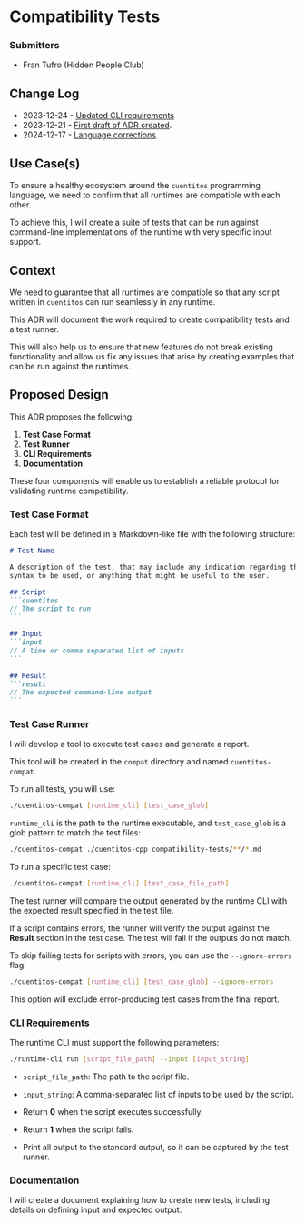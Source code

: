 # Compatibility Tests

### Submitters

- Fran Tufro (Hidden People Club)

## Change Log

- 2023-12-24 - [Updated CLI requirements](https://github.com/hiddenpeopleclub/cuentitos/pull/51)
- 2023-12-21 - [First draft of ADR created](https://github.com/hiddenpeopleclub/cuentitos/pull/51).
- 2024-12-17 - [Language corrections](https://github.com/hiddenpeopleclub/cuentitos/pull/52).

## Use Case(s)

To ensure a healthy ecosystem around the `cuentitos` programming language, we
need to confirm that all runtimes are compatible with each other.

To achieve this, I will create a suite of tests that can be run against
command-line implementations of the runtime with very specific input support.

## Context

We need to guarantee that all runtimes are compatible so that any script written
in `cuentitos` can run seamlessly in any runtime.

This ADR will document the work required to create compatibility tests and a
test runner.

This will also help us to ensure that new features do not break existing
functionality and allow us fix any issues that arise by creating examples that
can be run against the runtimes.

## Proposed Design

This ADR proposes the following:

1. **Test Case Format**
2. **Test Runner**
3. **CLI Requirements**
4. **Documentation**

These four components will enable us to establish a reliable protocol for
validating runtime compatibility.

### Test Case Format

Each test will be defined in a Markdown-like file with the following structure:

````markdown
# Test Name

A description of the test, that may include any indication regarding the
syntax to be used, or anything that might be useful to the user.

## Script
```cuentitos
// The script to run
```

## Input
```input
// A line or comma separated list of inputs
```

## Result
```result
// The expected command-line output
```
````

### Test Case Runner

I will develop a tool to execute test cases and generate a report.

This tool will be created in the `compat` directory and named
`cuentitos-compat`.

To run all tests, you will use:

```bash
./cuentitos-compat [runtime_cli] [test_case_glob]
```

`runtime_cli` is the path to the runtime executable, and `test_case_glob` is a
glob pattern to match the test files:

```bash
./cuentitos-compat ./cuentitos-cpp compatibility-tests/**/*.md
```

To run a specific test case:

```bash
./cuentitos-compat [runtime_cli] [test_case_file_path]
```

The test runner will compare the output generated by the runtime CLI with the
expected result specified in the test file.

If a script contains errors, the runner will verify the output against the
**Result** section in the test case. The test will fail if the outputs do not
match.

To skip failing tests for scripts with errors, you can use the `--ignore-errors`
flag:

```bash
./cuentitos-compat [runtime_cli] [test_case_glob] --ignore-errors
```

This option will exclude error-producing test cases from the final report.

### CLI Requirements

The runtime CLI must support the following parameters:

```bash
./runtime-cli run [script_file_path] --input [input_string]
```

- `script_file_path`: The path to the script file.
- `input_string`: A comma-separated list of inputs to be used by the script.

- Return **0** when the script executes successfully.
- Return **1** when the script fails.
- Print all output to the standard output, so it can be captured by the test
runner.

### Documentation

I will create a document explaining how to create new tests, including details
on defining input and expected output.
